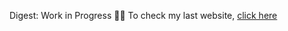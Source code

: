 Digest:
Work in Progress 👨‍🏭
To check my last website, [click here](pierocavalcanti.github.io/old/curriculum.html)


[comment]: <> (Puoi usare questo per commentare!)

